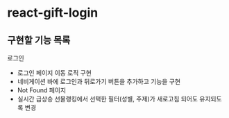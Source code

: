 # react-gift-login

## 구현할 기능 목록

로그인

- 로그인 페이지 이동 로직 구현
- 네비게이션 바에 로그인과 뒤로가기 버튼을 추가하고 기능을 구현
- Not Found 페이지
- 실시간 급상승 선물랭킹에서 선택한 필터(성별, 주제)가 새로고침 되어도 유지되도록 변경
